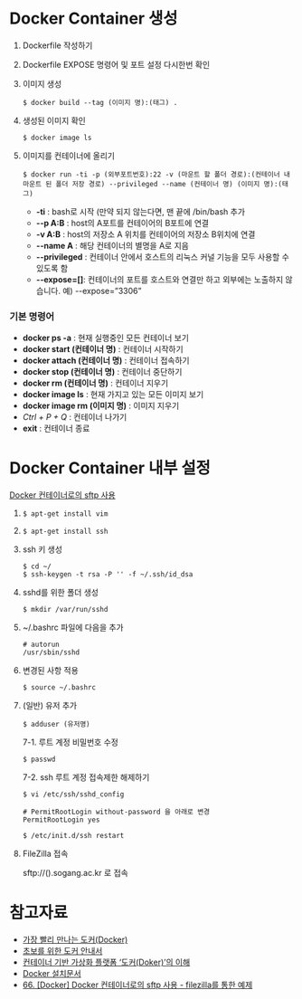 # Docker Container 생성

1. Dockerfile 작성하기

2. Dockerfile EXPOSE 명령어 및 포트 설정 다시한번 확인

3. 이미지 생성

   ```
   $ docker build --tag (이미지 명):(태그) .
   ```

4. 생성된 이미지 확인 

   ```
   $ docker image ls
   ```

5. 이미지를 컨테이너에 올리기 

   ```
   $ docker run -ti -p (외부포트번호):22 -v (마운트 할 폴더 경로):(컨테이너 내 마운트 된 폴더 저장 경로) --privileged --name (컨테이너 명) (이미지 명):(태그)
   ```

   - **-ti** : bash로 시작 (만약 되지 않는다면, 맨 끝에 /bin/bash 추가
   - **--p A:B** : host의 A포트를 컨테이어의 B포트에 연결
   - **-v A:B** : host의 저장소 A 위치를 컨테이어의 저장소 B위치에 연결
   - **--name A** : 해당 컨테이너의 별명을 A로 지음
   - **--privileged** : 컨테이너 안에서 호스트의 리눅스 커널 기능을 모두 사용할 수 있도록 함
   - **--expose=[]**: 컨테이너의 포트를 호스트와 연결만 하고 외부에는 노출하지 않습니다.
      예) --expose=”3306”



### 기본 명령어

- **docker ps -a** : 현재 실행중인 모든 컨테이너 보기
- **docker start (컨테이너 명)** : 컨테이너 시작하기
- **docker attach (컨테이너 명)** : 컨테이너 접속하기
- **docker stop (컨테이너 명)** : 컨테이너 중단하기
- **docker rm (컨테이너 명)** : 컨테이너 지우기
- **docker image ls** : 현재 가지고 있는 모든 이미지 보기
- **docker image rm (이미지 명)** : 이미지 지우기
- *Ctrl + P + Q* : 컨테이너 나가기
- **exit** : 컨테이너 종료



# Docker Container 내부 설정

[Docker 컨테이너로의 sftp 사용](https://m.blog.naver.com/PostView.nhn?blogId=alice_k106&logNo=220650722592&proxyReferer=https%3A%2F%2Fwww.google.co.kr%2F)

1. ```
   $ apt-get install vim
   ```

2. ```
   $ apt-get install ssh
   ```

3. ssh 키 생성

   ```
   $ cd ~/
   $ ssh-keygen -t rsa -P '' -f ~/.ssh/id_dsa
   ```

4. sshd를 위한 폴더 생성

   ```
   $ mkdir /var/run/sshd
   ```

5. ~/.bashrc 파일에 다음을 추가

   ```shell
   # autorun
   /usr/sbin/sshd
   ```

6. 변경된 사항 적용

   ```
   $ source ~/.bashrc
   ```

7. (일반) 유저 추가

   ```
   $ adduser (유저명)
   ```
   
   7-1. 루트 계정 비밀번호 수정

   ```
   $ passwd
   ```
   
   7-2. ssh 루트 계정 접속제한 해제하기
   ```
   $ vi /etc/ssh/sshd_config
   ```
   ```
   # PermitRootLogin without-password 을 아래로 변경
   PermitRootLogin yes
   ```
   ```
   $ /etc/init.d/ssh restart
   ```

8. FileZilla 접속

   sftp://().sogang.ac.kr 로 접속

# 참고자료

- [가장 빨리 만나는 도커(Docker)](http://pyrasis.com/private/2014/11/30/publish-docker-for-the-really-impatient-book)
- [초보를 위한 도커 안내서](https://subicura.com/2017/01/19/docker-guide-for-beginners-1.html)
- [컨테이너 기반 가상화 플랫폼 ‘도커(Doker)’의 이해](https://tacademy.sktechx.com/live/player/onlineLectureDetail.action?seq=125)
- [Docker 설치문서](https://github.com/sogang-mm/lab/wiki/Docker-%EC%84%A4%EC%B9%98-%EB%AC%B8%EC%84%9C) 
- [66. [Docker] Docker 컨테이너로의 sftp 사용 - filezilla를 통한 예제](https://m.blog.naver.com/PostView.nhn?blogId=alice_k106&logNo=220650722592&proxyReferer=https%3A%2F%2Fwww.google.com%2F) 
